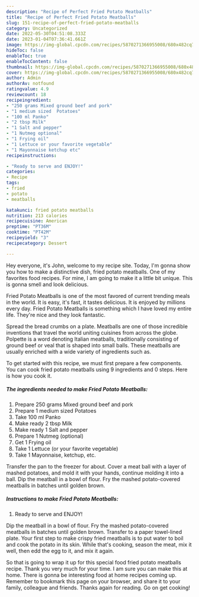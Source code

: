 ```yaml
---
description: "Recipe of Perfect Fried Potato Meatballs"
title: "Recipe of Perfect Fried Potato Meatballs"
slug: 151-recipe-of-perfect-fried-potato-meatballs
category: Uncategorized
date: 2022-05-30T04:51:08.333Z
date: 2023-01-04T07:36:41.661Z
image: https://img-global.cpcdn.com/recipes/5870271366955008/680x482cq70/fried-potato-meatballs-recipe-main-photo.jpg
hideToc: false
enableToc: true
enableTocContent: false
thumbnail: https://img-global.cpcdn.com/recipes/5870271366955008/680x482cq70/fried-potato-meatballs-recipe-main-photo.jpg
cover: https://img-global.cpcdn.com/recipes/5870271366955008/680x482cq70/fried-potato-meatballs-recipe-main-photo.jpg
author: Admin
authorAv: notfound
ratingvalue: 4.9
reviewcount: 18
recipeingredient:
- "250 grams Mixed ground beef and pork"
- "1 medium sized  Potatoes"
- "100 ml Panko"
- "2 tbsp Milk"
- "1 Salt and pepper"
- "1 Nutmeg optional"
- "1 Frying oil"
- "1 Lettuce or your favorite vegetable"
- "1 Mayonnaise ketchup etc"
recipeinstructions:

- "Ready to serve and ENJOY!"
categories:
- Recipe
tags:
- fried
- potato
- meatballs

katakunci: fried potato meatballs 
nutrition: 213 calories
recipecuisine: American
preptime: "PT36M"
cooktime: "PT42M"
recipeyield: "3"
recipecategory: Dessert

---
```



Hey everyone, it's John, welcome to my recipe site. Today, I'm gonna show you how to make a distinctive dish, fried potato meatballs. One of my favorites food recipes. For mine, I am going to make it a little bit unique. This is gonna smell and look delicious.

Fried Potato Meatballs is one of the most favored of current trending meals in the world. It is easy, it's fast, it tastes delicious. It is enjoyed by millions every day. Fried Potato Meatballs is something which I have loved my entire life. They're nice and they look fantastic.

Spread the bread crumbs on a plate. Meatballs are one of those incredible inventions that travel the world uniting cuisines from across the globe. Polpette is a word denoting Italian meatballs, traditionally consisting of ground beef or veal that is shaped into small balls. These meatballs are usually enriched with a wide variety of ingredients such as.


To get started with this recipe, we must first prepare a few components. You can cook fried potato meatballs using 9 ingredients and 0 steps. Here is how you cook it.

<!--inarticleads1-->

##### The ingredients needed to make Fried Potato Meatballs:

1. Prepare 250 grams Mixed ground beef and pork
1. Prepare 1 medium sized  Potatoes
1. Take 100 ml Panko
1. Make ready 2 tbsp Milk
1. Make ready 1 Salt and pepper
1. Prepare 1 Nutmeg (optional)
1. Get 1 Frying oil
1. Take 1 Lettuce (or your favorite vegetable)
1. Take 1 Mayonnaise, ketchup, etc.


Transfer the pan to the freezer for about. Cover a meat ball with a layer of mashed potatoes, and mold it with your hands, continue molding it into a ball. Dip the meatball in a bowl of flour. Fry the mashed potato-covered meatballs in batches until golden brown. 

<!--inarticleads2-->

##### Instructions to make Fried Potato Meatballs:


1. Ready to serve and ENJOY!

Dip the meatball in a bowl of flour. Fry the mashed potato-covered meatballs in batches until golden brown. Transfer to a paper towel-lined plate. Your first step to make crispy fried meatballs is to put water to boil and cook the potato in its skin. While that&#39;s cooking, season the meat, mix it well, then edd the egg to it, and mix it again. 

So that is going to wrap it up for this special food fried potato meatballs recipe. Thank you very much for your time. I am sure you can make this at home. There is gonna be interesting food at home recipes coming up. Remember to bookmark this page on your browser, and share it to your family, colleague and friends. Thanks again for reading. Go on get cooking!
